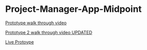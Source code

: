 # Project-Manager-App-Midpoint

[Prototype walk through video](https://youtu.be/Twogvw6GWsA)

[Prototype 2 walk through video UPDATED](https://youtu.be/_D3EeEMphpo)

[Live Protoype](https://mockitt.wondershare.com/proto/UVpUnuXGs3veafOSTsXucE/sharing?view_mode=read_only)
